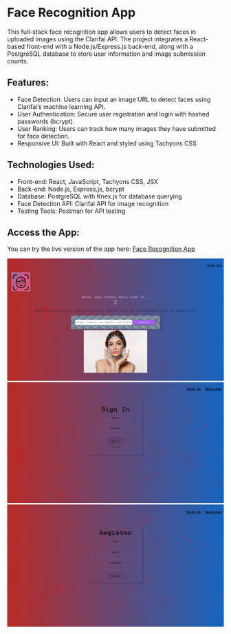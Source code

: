 # Face Recognition App

This full-stack face recognition app allows users to detect faces in uploaded images using the Clarifai API. The project integrates a React-based front-end with a Node.js/Express.js back-end, along with a PostgreSQL database to store user information and image submission counts.

## Features:
- Face Detection: Users can input an image URL to detect faces using Clarifai’s machine learning API. 
- User Authentication: Secure user registration and login with hashed passwords (bcrypt). 
- User Ranking: Users can track how many images they have submitted for face detection.
- Responsive UI: Built with React and styled using Tachyons CSS

## Technologies Used:
- Front-end: React, JavaScript, Tachyons CSS, JSX
- Back-end: Node.js, Express.js, bcrypt
- Database: PostgreSQL with Knex.js for database querying
- Face Detection API: Clarifai API for image recognition
- Testing Tools: Postman for API testing

## Access the App:
You can try the live version of the app here:
[Face Recognition App](https://face-recognition-application-h7dk.onrender.com/)

![alt text](images/Face-Recognition-Main.png) 
![alt text](images/Face-Recognition-Signin.png) 
![alt text](images/Face-Recognition-Register.png)
